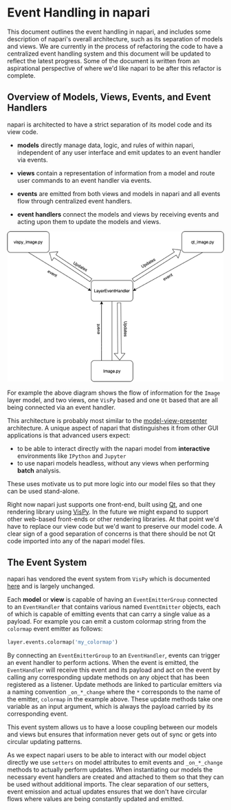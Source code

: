 # Event Handling in napari

This document outlines the event handling in napari, and includes some
description of napari's overall architecture, such as its separation of
models and views. We are currently in the process of refactoring the code
to have a centralized event handling system and this document will be updated
to reflect the latest progress. Some of the document is written from an
aspirational perspective of where we'd like napari to be after this refactor
is complete.

## Overview of Models, Views, Events, and Event Handlers

napari is architected to have a strict separation of its model code and its 
view code.

- **models** directly manage data, logic, and rules of within napari,
independent of any user interface and emit updates to an event handler via
events.

- **views** contain a representation of information from a model and route
user commands to an event handler via events.

- **events** are emitted from both views and models in napari and all events flow
through centralized event handlers.

- **event handlers** connect the models and views by receiving events and
acting upon them to update the models and views.

![event-handler](images/event-handler.png)

For example the above diagram shows the flow of information for the ```Image```
layer model, and two views, one ```VisPy``` based and one ```Qt``` based that
are all being connected via an event handler. 

This architecture is probably most similar to the [model-view-presenter](https://en.wikipedia.org/wiki/Model%E2%80%93view%E2%80%93presenter) architecture. A unique aspect of napari
that distinguishes it from other GUI applications is that advanced users expect: 
- to be able to interact directly with the napari model from **interactive**
environments like ```IPython``` and ```Jupyter``` 
- to use napari models
headless, without any views when performing **batch** analysis.

These uses motivate
us to put more logic into our model files so that they can be used stand-alone.

Right now napari just supports one front-end, built using [Qt](https://www.qt.io/),
and one rendering library using [VisPy](http://vispy.org/). In the future
we might expand to support other web-based front-ends or other rendering
libraries. At that point we'd have to replace our view code but we'd want to
preserve our model code. A clear sign of a good separation of concerns is 
that there should be not Qt code imported into any of the napari model files.

## The Event System

napari has vendored the event system from ```VisPy``` which is documented
[here](http://vispy.org/util.html#module-vispy.util.event) and is largely
unchanged. 

Each **model** or **view** is capable of having an ```EventEmitterGroup```
connected to an ```EventHandler``` that contains various named ```EventEmitter```
objects, each of which is capable of emitting events that can carry a single
value as a payload. For example you can emit a custom colormap string from
the ```colormap``` event emitter as follows:

```python
layer.events.colormap('my_colormap')
```

By connecting an ```EventEmitterGroup``` to an ```EventHandler```, events can trigger an event handler to perform actions. When the event is emitted,
the ```EventHandler``` will receive this event and its payload and act on the event by
calling any corresponding update methods on any object that has been registered
as a listener. Update methods are linked to particular emitters via a naming
convention ```_on_*_change``` where the ```*``` corresponds to the name of the
emitter, ```colormap``` in the example above. These update methods take one
variable as an input argument, which is always the payload carried by its
corresponding event.

This event system allows us to have a loose coupling between our models and
views but ensures that information never gets out of sync or gets into circular
updating patterns. 

As we expect napari users to be able to interact with our model object directly
we use ```setters``` on model attributes to emit events and ```_on_*_change```
methods to actually perform updates. When instantiating our models the
necessary event handlers are created and attached to them so that they can
be used without additional imports. The clear separation of our setters, event
emission and actual updates ensures that we don't have circular flows where
values are being constantly updated and emitted.
